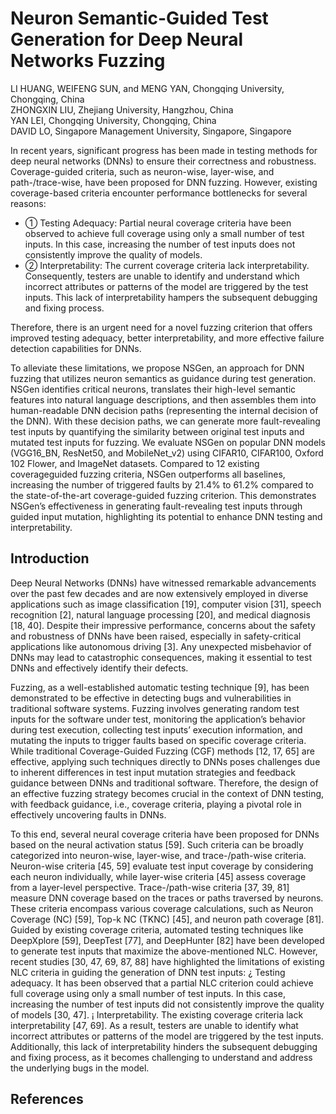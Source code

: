 # Neuron Semantic-Guided Test Generation for Deep Neural Networks Fuzzing

LI HUANG, WEIFENG SUN, and MENG YAN, Chongqing University, Chongqing, China<br/>
ZHONGXIN LIU, Zhejiang University, Hangzhou, China<br/>
YAN LEI, Chongqing University, Chongqing, China<br/>
DAVID LO, Singapore Management University, Singapore, Singapore

In recent years, significant progress has been made in testing methods for deep neural networks (DNNs) to ensure their correctness and robustness. Coverage-guided criteria, such as neuron-wise, layer-wise, and path-/trace-wise, have been proposed for DNN fuzzing. However, existing coverage-based criteria encounter performance bottlenecks for several reasons: 

- ① Testing Adequacy: Partial neural coverage criteria have been observed to achieve full coverage using only a small number of test inputs. In this case, increasing the number of test inputs does not consistently improve the quality of models. 
- ② Interpretability: The current coverage criteria lack interpretability. Consequently, testers are unable to identify and understand which incorrect attributes or patterns of the model are triggered by the test inputs. This lack of interpretability hampers the subsequent debugging and fixing process. 

Therefore, there is an urgent need for a novel fuzzing criterion that offers improved testing adequacy, better interpretability, and more effective failure detection capabilities for DNNs.

To alleviate these limitations, we propose NSGen, an approach for DNN fuzzing that utilizes neuron semantics as guidance during test generation. NSGen identifies critical neurons, translates their high-level semantic features into natural language descriptions, and then assembles them into human-readable DNN decision paths (representing the internal decision of the DNN). With these decision paths, we can generate more fault-revealing test inputs by quantifying the similarity between original test inputs and mutated test inputs for fuzzing. We evaluate NSGen on popular DNN models (VGG16_BN, ResNet50, and MobileNet_v2) using CIFAR10, CIFAR100, Oxford 102 Flower, and ImageNet datasets. Compared to 12 existing coverageguided fuzzing criteria, NSGen outperforms all baselines, increasing the number of triggered faults by 21.4% to 61.2% compared to the state-of-the-art coverage-guided fuzzing criterion. This demonstrates NSGen’s effectiveness in generating fault-revealing test inputs through guided input mutation, highlighting its potential to enhance DNN testing and interpretability.

## Introduction

Deep Neural Networks (DNNs) have witnessed remarkable advancements over the past few decades and are now extensively employed in diverse applications such as image classification [19], computer vision [31], speech recognition [2], natural language processing [20], and medical diagnosis [18, 40]. Despite their impressive performance, concerns about the safety and robustness of DNNs have been raised, especially in safety-critical applications like autonomous driving [3]. Any unexpected misbehavior of DNNs may lead to catastrophic consequences, making it essential to test DNNs and effectively identify their defects.

Fuzzing, as a well-established automatic testing technique [9], has been demonstrated to be effective in detecting bugs and vulnerabilities in traditional software systems. Fuzzing involves generating random test inputs for the software under test, monitoring the application’s behavior during test execution, collecting test inputs’ execution information, and mutating the inputs to trigger faults based on specific coverage criteria. While traditional Coverage-Guided Fuzzing (CGF) methods [12, 17, 65] are effective, applying such techniques directly to DNNs poses challenges due to inherent differences in test input mutation strategies and feedback guidance between DNNs and traditional software. Therefore, the design of an effective fuzzing strategy becomes crucial in the context of DNN testing, with feedback guidance, i.e., coverage criteria, playing a pivotal role in effectively uncovering faults in DNNs.

To this end, several neural coverage criteria have been proposed for DNNs based on the neural activation status [59]. Such criteria can be broadly categorized into neuron-wise, layer-wise, and trace-/path-wise criteria. Neuron-wise criteria [45, 59] evaluate test input coverage by considering each neuron individually, while layer-wise criteria [45] assess coverage from a layer-level perspective. Trace-/path-wise criteria [37, 39, 81] measure DNN coverage based on the traces or paths traversed by neurons. These criteria encompass various coverage calculations, such as Neuron Coverage (NC) [59], Top-k NC (TKNC) [45], and neuron path coverage [81]. Guided by existing coverage criteria, automated testing techniques like DeepXplore [59], DeepTest [77], and DeepHunter [82] have been developed to generate test inputs that maximize the above-mentioned NLC. However, recent studies [30, 47, 69, 87, 88] have highlighted the limitations of existing NLC criteria in guiding the generation of DNN test inputs: ¿ Testing adequacy. It has been observed that a partial NLC criterion could achieve full coverage using only a small number of test inputs. In this case, increasing the number of test inputs did not consistently improve the quality of models [30, 47]. ¡ Interpretability. The existing coverage criteria lack interpretability [47, 69]. As a result, testers are unable to identify what incorrect attributes or patterns of the model are triggered by the test inputs. Additionally, this lack of interpretability hinders the subsequent debugging and fixing process, as it becomes challenging to understand and address the underlying bugs in the model.

## References

